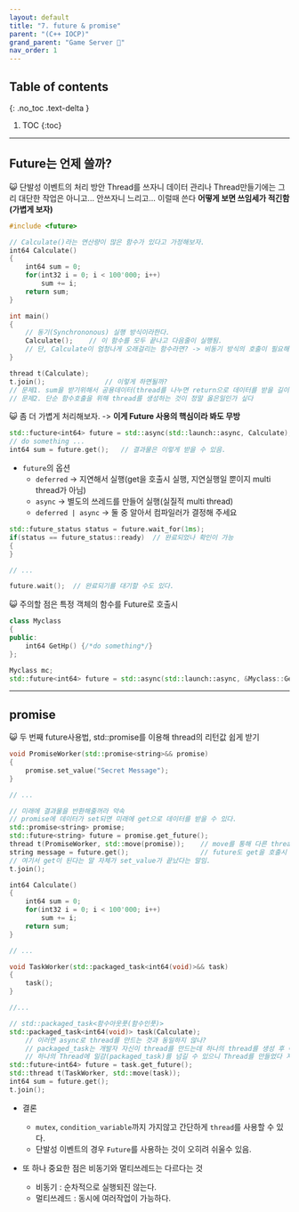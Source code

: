```yaml
---
layout: default
title: "7. future & promise"
parent: "(C++ IOCP)"
grand_parent: "Game Server 👾"
nav_order: 1
---
```


## Table of contents
{: .no_toc .text-delta }

1. TOC
{:toc}

---

## Future는 언제 쓸까? 

😺 단발성 이벤트의 처리 방안 Thread를 쓰자니 데이터 관리나 Thread만들기에는 그리 대단한 작업은 아니고... 안쓰자니 느리고... 이럴때 쓴다 **어떻게 보면 쓰임세가 적긴함(가볍게 보자)**

```cpp
#include <future>

// Calculate()라는 연산량이 많은 함수가 있다고 가정해보자.
int64 Calculate()
{
    int64 sum = 0;
    for(int32 i = 0; i < 100'000; i++)
        sum += i;
    return sum;
}

int main()
{
    // 동기(Synchrononous) 실행 방식이라한다.
    Calculate();    // 이 함수를 모두 끝나고 다음줄이 실행됨.
    // 단, Calculate이 엄청나게 오래걸리는 함수라면? -> 비동기 방식의 호출이 필요해 진다.
}
```

```cpp
thread t(Calculate);
t.join();               // 이렇게 하면될까?
// 문제1. sum을 받기위해서 공용데이터(thread를 나누면 return으로 데이터를 받을 길이 없음)를 써야하며 안정성에 의문이 든다.
// 문제2. 단순 함수호출을 위해 thread를 생성하는 것이 정말 옳은일인가 싶다
```

😺 좀 더 가볍게 처리해보자. -> **이게 Future 사용의 핵심이라 봐도 무방**

```cpp
std::fucture<int64> future = std::async(std::launch::async, Calculate); // 여길호출하면, Calculate이 끝날때까지 여기서 정지해 있지 않고 다음줄로 넘어간다.
// do something ...
int64 sum = future.get();   // 결과물은 이렇게 받을 수 있음.
```

* `future`의 옵션
    * `deferred` -> 지연해서 실행(get을 호출시 실행, 지연실행일 뿐이지 multi thread가 아님)
    * `async` -> 별도의 쓰레드를 만들어 실행(실질적 multi thread)
    * `deferred | async` -> 둘 중 알아서 컴파일러가 결정해 주세요

```cpp
std::future_status status = future.wait_for(1ms);
if(status == future_status::ready)  // 완료되었나 확인이 가능
{
}

// ...

future.wait();  // 완료되기를 대기할 수도 있다.
```

😺 주의할 점은 특정 객체의 함수를 Future로 호출시

```cpp
class Myclass
{
public:
    int64 GetHp() {/*do something*/}
};

Myclass mc;
std::future<int64> future = std::async(std::launch::async, &Myclass::GetHp, mc);
```

---

## promise

😺 두 번째 future사용법, std::promise를 이용해 thread의 리턴값 쉽게 받기

```cpp
void PromiseWorker(std::promise<string>&& promise)
{
    promise.set_value("Secret Message");
}

// ...

// 미래에 결과물을 반환해줄꺼라 약속
// promise에 데이터가 set되면 미래에 get으로 데이터를 받을 수 있다.
std::promise<string> promise;
std::future<string> future = promise.get_future();
thread t(PromiseWorker, std::move(promise));    // move를 통해 다른 thread에 권한을 이전
string message = future.get();                  // future도 get을 호출시 삭제된다.(딱 한 번만 쓸 수 있음)
// 여기서 get이 된다는 말 자체가 set_value가 끝났다는 말임.
t.join();
```

```cpp
int64 Calculate()
{
    int64 sum = 0;
    for(int32 i = 0; i < 100'000; i++)
        sum += i;
    return sum;
}

// ...

void TaskWorker(std::packaged_task<int64(void)>&& task)
{
    task();
}

//...

// std::packaged_task<함수아웃풋(함수인풋)>
std::packaged_task<int64(void)> task(Calculate);
    // 이러면 async로 thread를 만드는 것과 동일하지 않나?
    // packaged_task는 개발자 자신이 thread를 만드는데 하나의 thread를 생성 후 여러 packaged_task를 처리하게 할 수도 있다.
    // 하나의 Thread에 일감(packaged_task)를 넘길 수 있으니 Thread를 만들었다 지웠다 할 필요가 없음
std::future<int64> future = task.get_future();
std::thread t(TaskWorker, std::move(task));
int64 sum = future.get();
t.join();
```

* 결론
    * `mutex`, `condition_variable`까지 가지않고 간단하게 `thread`를 사용할 수 있다.
    * 단발성 이벤트의 경우 `Future`를 사용하는 것이 오히려 쉬울수 있음.

* 또 하나 중요한 점은 비동기와 멀티쓰레드는 다르다는 것
    * 비동기 : 순차적으로 실행되진 않는다.
    * 멀티쓰레드 : 동시에 여러작업이 가능하다.